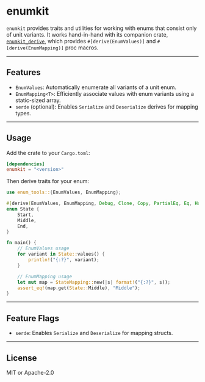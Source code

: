 # enumkit

`enumkit` provides traits and utilities for working with enums that consist only of unit variants. It works hand-in-hand with its companion crate, [`enumkit_derive`](https://crates.io/crates/enumkit_derive), which provides `#[derive(EnumValues)]` and `#[derive(EnumMapping)]` proc macros.

---

## Features

- `EnumValues`: Automatically enumerate all variants of a unit enum.
- `EnumMapping<T>`: Efficiently associate values with enum variants using a static-sized array.
- `serde` (optional): Enables `Serialize` and `Deserialize` derives for mapping types.

---

## Usage

Add the crate to your `Cargo.toml`:

```toml
[dependencies]
enumkit = "<version>"
```

Then derive traits for your enum:

```rust
use enum_tools::{EnumValues, EnumMapping};

#[derive(EnumValues, EnumMapping, Debug, Clone, Copy, PartialEq, Eq, Hash)]
enum State {
    Start,
    Middle,
    End,
}

fn main() {
    // EnumValues usage
    for variant in State::values() {
        println!("{:?}", variant);
    }

    // EnumMapping usage
    let mut map = StateMapping::new(|s| format!("{:?}", s));
    assert_eq!(map.get(State::Middle), "Middle");
}
```

---

## Feature Flags

- `serde`: Enables `Serialize` and `Deserialize` for mapping structs.

---

## License

MIT or Apache-2.0
